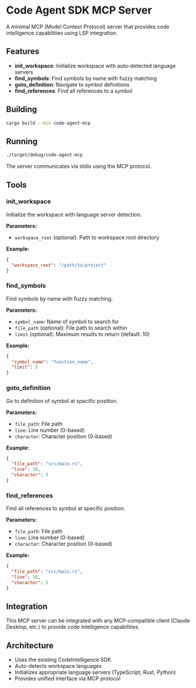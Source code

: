 # Code Agent SDK MCP Server

A minimal MCP (Model Context Protocol) server that provides code intelligence capabilities using LSP integration.

## Features

- **init_workspace**: Initialize workspace with auto-detected language servers
- **find_symbols**: Find symbols by name with fuzzy matching
- **goto_definition**: Navigate to symbol definitions
- **find_references**: Find all references to a symbol

## Building

```bash
cargo build --bin code-agent-mcp
```

## Running

```bash
./target/debug/code-agent-mcp
```

The server communicates via stdio using the MCP protocol.

## Tools

### init_workspace
Initialize the workspace with language server detection.

**Parameters:**
- `workspace_root` (optional): Path to workspace root directory

**Example:**
```json
{
  "workspace_root": "/path/to/project"
}
```

### find_symbols
Find symbols by name with fuzzy matching.

**Parameters:**
- `symbol_name`: Name of symbol to search for
- `file_path` (optional): File path to search within
- `limit` (optional): Maximum results to return (default: 10)

**Example:**
```json
{
  "symbol_name": "function_name",
  "limit": 5
}
```

### goto_definition
Go to definition of symbol at specific position.

**Parameters:**
- `file_path`: File path
- `line`: Line number (0-based)
- `character`: Character position (0-based)

**Example:**
```json
{
  "file_path": "src/main.rs",
  "line": 10,
  "character": 5
}
```

### find_references
Find all references to symbol at specific position.

**Parameters:**
- `file_path`: File path
- `line`: Line number (0-based)
- `character`: Character position (0-based)

**Example:**
```json
{
  "file_path": "src/main.rs",
  "line": 10,
  "character": 5
}
```

## Integration

This MCP server can be integrated with any MCP-compatible client (Claude Desktop, etc.) to provide code intelligence capabilities.

## Architecture

- Uses the existing CodeIntelligence SDK
- Auto-detects workspace languages
- Initializes appropriate language servers (TypeScript, Rust, Python)
- Provides unified interface via MCP protocol
